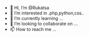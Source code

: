 - 👋 Hi, I’m @Rukatsa
- 👀 I’m interested in .php,python,css..
- 🌱 I’m currently learning ...
- 💞️ I’m looking to collaborate on ...
- 📫 How to reach me ...

<!---
Rukatsa/Rukatsa is a ✨ special ✨ repository because its `README.md` (this file) appears on your GitHub profile.
You can click the Preview link to take a look at your changes.
--->
